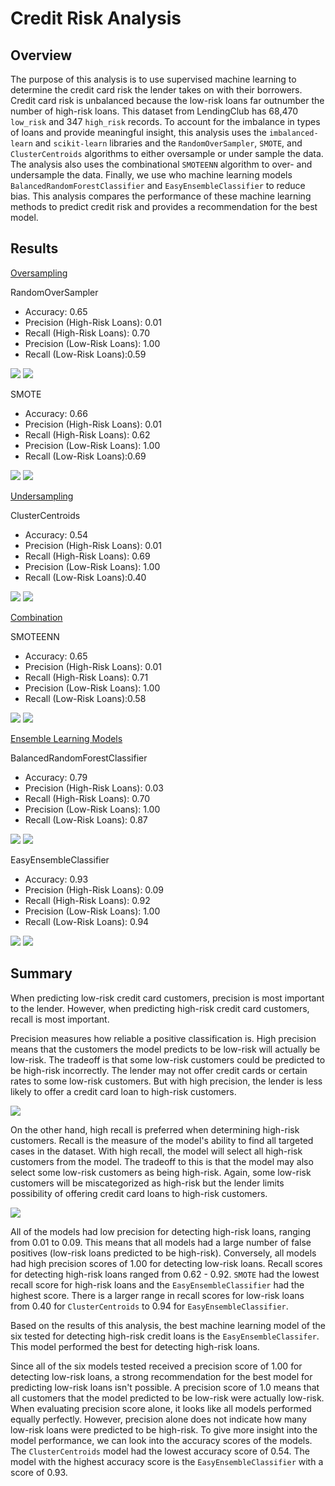 # Credit Risk Analysis

## Overview
The purpose of this analysis is to use supervised machine learning to determine the credit card risk the lender takes on with their borrowers. Credit card risk is unbalanced because the low-risk loans far outnumber the number of high-risk loans. This dataset from LendingClub has 68,470 `low_risk` and 347 `high_risk` records. To account for the imbalance in types of loans and provide meaningful insight, this analysis uses the `imbalanced-learn` and `scikit-learn` libraries and the `RandomOverSampler`, `SMOTE`, and `ClusterCentroids` algorithms to either oversample or under sample the data. The analysis also uses the combinational `SMOTEENN` algorithm to over- and undersample the data. Finally, we use who machine learning models `BalancedRandomForestClassifier` and `EasyEnsembleClassifier` to reduce bias. This analysis compares the performance of these machine learning methods to predict credit risk and provides a recommendation for the best model. 

## Results
<ins>Oversampling</ins>

RandomOverSampler
* Accuracy: 0.65
* Precision (High-Risk Loans): 0.01
* Recall (High-Risk Loans): 0.70
* Precision (Low-Risk Loans): 1.00
* Recall (Low-Risk Loans):0.59

<img src="images/randomoversampler_accuracy.png">
<img src="images/randomoversampler_classification.png">

SMOTE
* Accuracy: 0.66
* Precision (High-Risk Loans): 0.01
* Recall (High-Risk Loans): 0.62
* Precision (Low-Risk Loans): 1.00
* Recall (Low-Risk Loans):0.69

<img src="images/SMOTE_accuracy.png">
<img src="images/SMOTE_classification.png">

<ins>Undersampling</in>

ClusterCentroids
* Accuracy: 0.54
* Precision (High-Risk Loans): 0.01
* Recall (High-Risk Loans): 0.69
* Precision (Low-Risk Loans): 1.00
* Recall (Low-Risk Loans):0.40

<img src="images/cc_accuracy.png">
<img src="images/cc_classification.png">

<ins>Combination</ins>

SMOTEENN
* Accuracy: 0.65
* Precision (High-Risk Loans): 0.01
* Recall (High-Risk Loans): 0.71
* Precision (Low-Risk Loans): 1.00
* Recall (Low-Risk Loans):0.58

<img src="images/SMOTEENN_accuracy.png">
<img src="images/SMOTEENN_classification.png">

<ins>Ensemble Learning Models</ins>

BalancedRandomForestClassifier
* Accuracy: 0.79
* Precision (High-Risk Loans): 0.03
* Recall (High-Risk Loans): 0.70
* Precision (Low-Risk Loans): 1.00
* Recall (Low-Risk Loans): 0.87

<img src="images/forest_accuracy.png">
<img src="images/forest_classification.png">


EasyEnsembleClassifier
* Accuracy: 0.93
* Precision (High-Risk Loans): 0.09
* Recall (High-Risk Loans): 0.92
* Precision (Low-Risk Loans): 1.00
* Recall (Low-Risk Loans): 0.94


<img src="images/adaboost_accuracy.png">
<img src="images/adaboost_classification.png">




## Summary

When predicting low-risk credit card customers, precision is most important to the lender. However, when predicting high-risk credit card customers, recall is most important. 

Precision measures how reliable a positive classification is. High precision means that the customers the model predicts to be low-risk will actually be low-risk. The tradeoff is that some low-risk customers could be predicted to be high-risk incorrectly. The lender may not offer credit cards or certain rates to some low-risk customers. But with high precision, the lender is less likely to offer a credit card loan to high-risk customers. 

<img src="images/low_risk_pred.png">

On the other hand, high recall is preferred when determining high-risk customers. Recall is the measure of the model's ability to find all targeted cases in the dataset. With high recall, the model will select all high-risk customers from the model. The tradeoff to this is that the model may also select some low-risk customers as being high-risk. Again, some low-risk customers will be miscategorized as high-risk but the lender limits possibility of offering credit card loans to high-risk customers. 


<img src="images/high_risk_pred.png">


All of the models had low precision for detecting high-risk loans, ranging from 0.01 to 0.09. This means that all models had a large number of false positives (low-risk loans predicted to be high-risk). Conversely, all models had high precision scores of 1.00 for detecting low-risk loans. Recall scores for detecting high-risk loans ranged from 0.62 - 0.92. `SMOTE` had the lowest recall score for high-risk loans and the `EasyEnsembleClassifier` had the highest score. There is a larger range in recall scores for low-risk loans from 0.40 for `ClusterCentroids` to 0.94 for `EasyEnsembleClassifier`. 

 
Based on the results of this analysis, the best machine learning model of the six tested for detecting high-risk credit loans is the `EasyEnsembleClassifer`. This model performed the best for detecting high-risk loans.

Since all of the six models tested received a precision score of 1.00 for detecting low-risk loans, a strong recommendation for the best model for predicting low-risk loans isn't possible. A precision score of 1.0 means that all customers that the model predicted to be low-risk were actually low-risk. When evaluating precision score alone, it looks like all models performed equally perfectly. However, precision alone does not indicate how many low-risk loans were predicted to be high-risk. To give more insight into the model performance, we can look into the accuracy scores of the models. The `ClusterCentroids` model had the lowest accuracy score of 0.54. The model with the highest accuracy score is the `EasyEnsembleClassifier` with a score of 0.93.




















